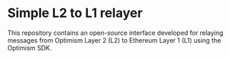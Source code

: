 # Simple L2 to L1 relayer
This repository contains an open-source interface developed for relaying messages from Optimism Layer 2 (L2) to Ethereum Layer 1 (L1) using the Optimism SDK. 


